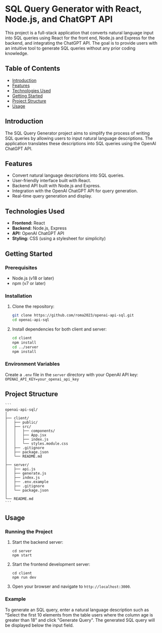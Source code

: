 # SQL Query Generator with React, Node.js, and ChatGPT API

This project is a full-stack application that converts natural language input into SQL queries using React for the front end, Node.js and Express for the backend, and integrating the ChatGPT API. The goal is to provide users with an intuitive tool to generate SQL queries without any prior coding knowledge.

## Table of Contents
- [Introduction](#introduction)
- [Features](#features)
- [Technologies Used](#technologies-used)
- [Getting Started](#getting-started)
- [Project Structure](#project-structure)
- [Usage](#usage)

## Introduction
The SQL Query Generator project aims to simplify the process of writing SQL queries by allowing users to input natural language descriptions. The application translates these descriptions into SQL queries using the OpenAI ChatGPT API.

## Features
- Convert natural language descriptions into SQL queries.
- User-friendly interface built with React.
- Backend API built with Node.js and Express.
- Integration with the OpenAI ChatGPT API for query generation.
- Real-time query generation and display.

## Technologies Used
- **Frontend:** React
- **Backend:** Node.js, Express
- **API:** OpenAI ChatGPT API
- **Styling:** CSS (using a stylesheet for simplicity)

## Getting Started
### Prerequisites
- Node.js (v18 or later)
- npm (v7 or later)

### Installation
1. Clone the repository:
   ```sh
   git clone https://github.com/roma2023/openai-api-sql.git
   cd openai-api-sql

2. Install dependencies for both client and server:
   ```sh
   cd client
   npm install
   cd ../server
   npm install

### Environment Variables
Create a ```.env``` file in the ```server``` directory with your OpenAI API key: ``` OPENAI_API_KEY=your_openai_api_key ```

## Project Structure
    ```
    openai-api-sql/
    │
    ├── client/
    │   ├── public/
    │   ├── src/
    │   │   ├── components/
    │   │   ├── App.jsx
    │   │   ├── index.js
    │   │   └── styles.module.css
    │   ├── .gitignore
    │   ├── package.json
    │   └── README.md
    │
    ├── server/
    │   ├── api.js
    │   ├── generate.js
    │   ├── index.js
    │   ├── .env.example
    │   ├── .gitignore
    │   └── package.json
    │
    └── README.md
    ```
## Usage
### Running the Project
1. Start the backend server:
    ```
    cd server
    npm start
    ```
2. Start the frontend development server:
    ```
    cd client
    npm run dev
    ```
3. Open your browser and navigate to ```http://localhost:3000```.

### Example
To generate an SQL query, enter a natural language description such as "Select the first 10 elements from the table users where the column age is greater than 18" and click "Generate Query". The generated SQL query will be displayed below the input field.
